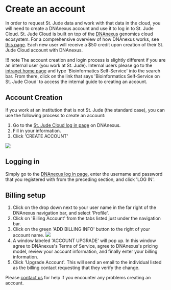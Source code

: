 # Create an account

In order to request St. Jude data and work with that data in the cloud, you will need to create a DNAnexus account and use it to log in to St. Jude Cloud. St. Jude Cloud is built on top of the [DNAnexus](https://www.dnanexus.com/) genomics cloud ecosystem. For a comprehensive overview of how DNAnexus works, see 
[this page](https://www.dnanexus.com/product-overview). Each new user will receive a $50 credit upon creation of their St. Jude Cloud account with DNAnexus.

!!! note 
    The account creation and login process is slightly different if you are an internal user (you work at St. Jude). Internal users please go to the [intranet home page](https://home.stjude.org) and type 'Bioinformatics Self-Service' into the search bar. From there, click on the link that says 'Bioinformatics Self-Service on St. Jude Cloud' to access the internal guide to creating an account.


## Account Creation

If you work at an institution that is not St. Jude (the standard case), you can use the following process to create an account:

1. Go to the [St. Jude Cloud log in page](https://platform.dnanexus.com/register?client_id=sjcloudplatform) on DNAnexus.
2. Fill in your information.
3. Click 'CREATE ACCOUNT'

![](../../images/create-DX-account.gif)

## Logging in

Simply go to the [DNAnexus log in page](https://platform.dnanexus.com/login), enter the username and password that you registered with from the preceding section, and click 'LOG IN'.

## Billing setup
1. Click on the drop down next to your user name in the far right of the DNAnexus navigation bar, and select 'Profile'.
2. Click on 'Billing Account' from the tabs listed just under the navigation bar.
3. Click on the green 'ADD BILLING INFO' button to the right of your account name.
![](../../images/DX-setup_billing_ext.gif)
4. A window labeled 'ACCOUNT UPGRADE' will pop up. In this window agree to DNAnexus's Terms of Service, agree to DNAnexus's pricing model, review your account information, and finally enter your billing information.
5. Click 'Upgrade Account'. This will send an email to the individual listed as the billing contact requesting that they verify the change.


Please [contact us](mailto:support@stjude.cloud) for help if you encounter any problems creating an account.